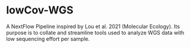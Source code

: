 # lowCov-WGS
A NextFlow Pipeline inspired by Lou et al. 2021 (Molecular Ecology). Its purpose is to collate and streamline tools used to analyze WGS data with low sequencing effort per sample.
